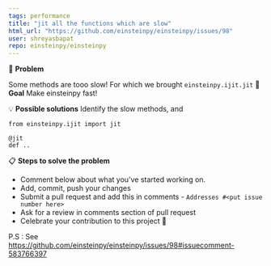 ```yaml
---
tags: performance
title: "jit all the functions which are slow"
html_url: "https://github.com/einsteinpy/einsteinpy/issues/98"
user: shreyasbapat
repo: einsteinpy/einsteinpy
---
```


🐞 **Problem**

Some methods are tooo slow! For which we brought `einsteinpy.ijit.jit`
🎯 **Goal**
Make einsteinpy fast!
<!--- Why is this change important to you? How would you use it? -->
<!--- How can it benefit other users? -->

💡 **Possible solutions**
Identify the slow methods, and

```
from einsteinpy.ijit import jit

@jit
def ..
```

<!--- Not obligatory, but suggest an idea for implementing addition or change -->

📋  **Steps to solve the problem**

 * Comment below about what you've started working on.
 * Add, commit, push your changes
 * Submit a pull request and add this in comments - `Addresses #<put issue number here>`
 * Ask for a review in comments section of pull request
 * Celebrate your contribution to this project 🎉

P.S : See https://github.com/einsteinpy/einsteinpy/issues/98#issuecomment-583766397
